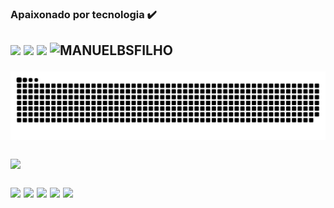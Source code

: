 
### Apaixonado por tecnologia ✔️ 
<h2
<a href="https://www.linkedin.com/in/manuelborgesfilho/" target="_blank"><img src="https://img.shields.io/badge/- linkedin -%23333?style=for-the-badge&logo=twitter&logoColor=white"target="_blank"></a>
<a href="https://twitter.com/ManuelBSFilho/" target="_blank"><img src="https://img.shields.io/badge/-twitter-%23333?style=for-the-badge&logo=twitter&logoColor=white"target="_blank"></a>
<a href = "https://api.whatsapp.com/send?phone=5571996521211&text=Como%20vai%3F"><img src="https://img.shields.io/badge/WhatsApp-%23333?style=for-the-badge&logo=whatsapp&logoColor=white" target="_blank"></a>
<img height="30" src="https://komarev.com/ghpvc/?username=MANUELBSFILHO&color=blue" alt="MANUELBSFILHO"/>
 
![Snake animation](https://github.com/manuelbsfilho/manuelbsfilho/blob/output/github-contribution-grid-snake.svg)

<p align = "left">
<img src = "https://github-readme-streak-stats.herokuapp.com?user=manuelbsfilho&theme=radical&hide_border=falso" width = 400>
</p>
<img src="https://img.shields.io/badge/HTML-323330?style=for-the-badge&logo=html5&logoColor=white)"</a>
<img src="https://img.shields.io/badge/CSS-323330?&style=for-the-badge&logo=css3&logoColor=white"</a>
<img src="https://img.shields.io/badge/JavaScript-323330?style=for-the-badge&logo=javascript&logoColor=F7DF1E"</a>
<img src="https://img.shields.io/badge/C%23-323330?style=for-the-badge&logo=c-sharp&logoColor=white"</a>
<img src="https://img.shields.io/badge/Java-323330?style=for-the-badge&logo=java&logoColor=white"</a>
</div>
<h2


